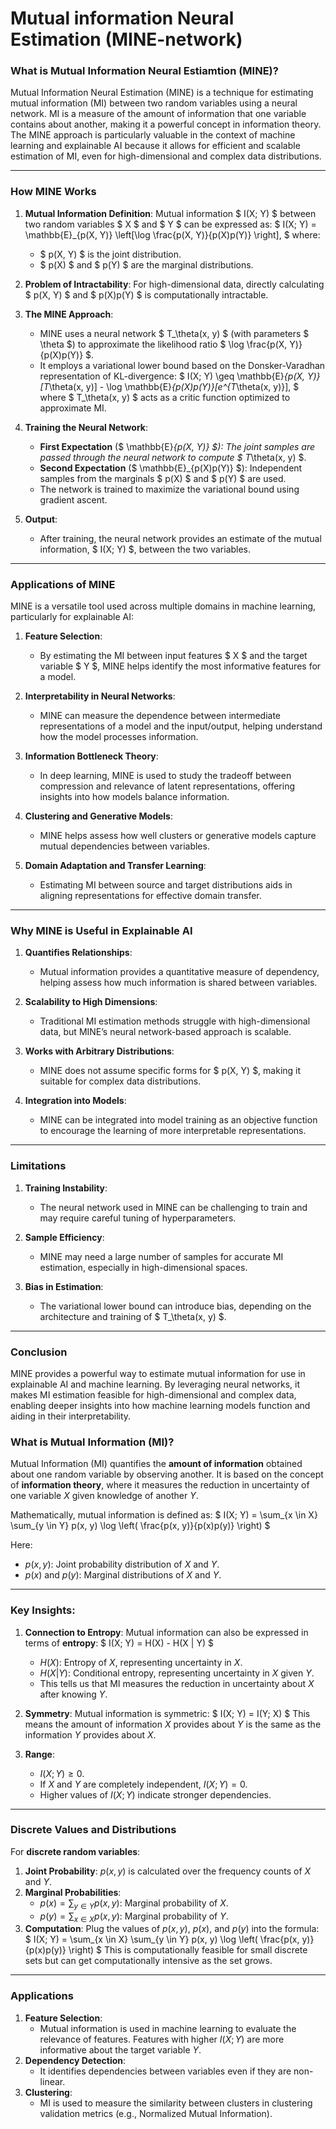 # Mutual information Neural Estimation (MINE-network)

### **What is Mutual Information Neural Estiamtion (MINE)?**

Mutual Information Neural Estimation (MINE) is a technique for estimating mutual information (MI) between two random variables using a neural network. MI is a measure of the amount of information that one variable contains about another, making it a powerful concept in information theory. The MINE approach is particularly valuable in the context of machine learning and explainable AI because it allows for efficient and scalable estimation of MI, even for high-dimensional and complex data distributions.

---

### **How MINE Works**

1. **Mutual Information Definition**:
   Mutual information $ I(X; Y) $ between two random variables $ X $ and $ Y $ can be expressed as:
   $
   I(X; Y) = \mathbb{E}_{p(X, Y)} \left[\log \frac{p(X, Y)}{p(X)p(Y)} \right],
   $
   where:
   - $ p(X, Y) $ is the joint distribution.
   - $ p(X) $ and $ p(Y) $ are the marginal distributions.

2. **Problem of Intractability**:
   For high-dimensional data, directly calculating $ p(X, Y) $ and $ p(X)p(Y) $ is computationally intractable.

3. **The MINE Approach**:
   - MINE uses a neural network $ T_\theta(x, y) $ (with parameters $ \theta $) to approximate the likelihood ratio $ \log \frac{p(X, Y)}{p(X)p(Y)} $.
   - It employs a variational lower bound based on the Donsker-Varadhan representation of KL-divergence:
     $
     I(X; Y) \geq \mathbb{E}_{p(X, Y)}[T_\theta(x, y)] - \log \mathbb{E}_{p(X)p(Y)}[e^{T_\theta(x, y)}],
     $
     where $ T_\theta(x, y) $ acts as a critic function optimized to approximate MI.

4. **Training the Neural Network**:
   - **First Expectation** ($ \mathbb{E}_{p(X, Y)} $): The joint samples are passed through the neural network to compute $ T_\theta(x, y) $.
   - **Second Expectation** ($ \mathbb{E}_{p(X)p(Y)} $): Independent samples from the marginals $ p(X) $ and $ p(Y) $ are used.
   - The network is trained to maximize the variational bound using gradient ascent.

5. **Output**:
   - After training, the neural network provides an estimate of the mutual information, $ I(X; Y) $, between the two variables.

---

### **Applications of MINE**

MINE is a versatile tool used across multiple domains in machine learning, particularly for explainable AI:

1. **Feature Selection**:
   - By estimating the MI between input features $ X $ and the target variable $ Y $, MINE helps identify the most informative features for a model.

2. **Interpretability in Neural Networks**:
   - MINE can measure the dependence between intermediate representations of a model and the input/output, helping understand how the model processes information.

3. **Information Bottleneck Theory**:
   - In deep learning, MINE is used to study the tradeoff between compression and relevance of latent representations, offering insights into how models balance information.

4. **Clustering and Generative Models**:
   - MINE helps assess how well clusters or generative models capture mutual dependencies between variables.

5. **Domain Adaptation and Transfer Learning**:
   - Estimating MI between source and target distributions aids in aligning representations for effective domain transfer.

---

### **Why MINE is Useful in Explainable AI**

1. **Quantifies Relationships**:
   - Mutual information provides a quantitative measure of dependency, helping assess how much information is shared between variables.

2. **Scalability to High Dimensions**:
   - Traditional MI estimation methods struggle with high-dimensional data, but MINE’s neural network-based approach is scalable.

3. **Works with Arbitrary Distributions**:
   - MINE does not assume specific forms for $ p(X, Y) $, making it suitable for complex data distributions.

4. **Integration into Models**:
   - MINE can be integrated into model training as an objective function to encourage the learning of more interpretable representations.

---

### **Limitations**

1. **Training Instability**:
   - The neural network used in MINE can be challenging to train and may require careful tuning of hyperparameters.

2. **Sample Efficiency**:
   - MINE may need a large number of samples for accurate MI estimation, especially in high-dimensional spaces.

3. **Bias in Estimation**:
   - The variational lower bound can introduce bias, depending on the architecture and training of $ T_\theta(x, y) $.

---

### **Conclusion**

MINE provides a powerful way to estimate mutual information for use in explainable AI and machine learning. By leveraging neural networks, it makes MI estimation feasible for high-dimensional and complex data, enabling deeper insights into how machine learning models function and aiding in their interpretability.




### **What is Mutual Information (MI)?**

Mutual Information (MI) quantifies the **amount of information** obtained about one random variable by observing another. It is based on the concept of **information theory**, where it measures the reduction in uncertainty of one variable $X$ given knowledge of another $Y$. 

Mathematically, mutual information is defined as:
$
I(X; Y) = \sum_{x \in X} \sum_{y \in Y} p(x, y) \log \left( \frac{p(x, y)}{p(x)p(y)} \right)
$

Here:
- $p(x, y)$: Joint probability distribution of $X$ and $Y$.
- $p(x)$ and $p(y)$: Marginal distributions of $X$ and $Y$.

---

### **Key Insights:**
1. **Connection to Entropy**:
   Mutual information can also be expressed in terms of **entropy**:
   $
   I(X; Y) = H(X) - H(X | Y)
   $
   - $H(X)$: Entropy of $X$, representing uncertainty in $X$.
   - $H(X | Y)$: Conditional entropy, representing uncertainty in $X$ given $Y$.
   - This tells us that MI measures the reduction in uncertainty about $X$ after knowing $Y$.

2. **Symmetry**:
   Mutual information is symmetric:
   $
   I(X; Y) = I(Y; X)
   $
   This means the amount of information $X$ provides about $Y$ is the same as the information $Y$ provides about $X$.

3. **Range**:
   - $I(X; Y) \geq 0$.
   - If $X$ and $Y$ are completely independent, $I(X; Y) = 0$.
   - Higher values of $I(X; Y)$ indicate stronger dependencies.

---

### **Discrete Values and Distributions**

For **discrete random variables**:
1. **Joint Probability**: $p(x, y)$ is calculated over the frequency counts of $X$ and $Y$.
2. **Marginal Probabilities**:
   - $p(x) = \sum_{y \in Y} p(x, y)$: Marginal probability of $X$.
   - $p(y) = \sum_{x \in X} p(x, y)$: Marginal probability of $Y$.
3. **Computation**:
   Plug the values of $p(x, y)$, $p(x)$, and $p(y)$ into the formula:
   $
   I(X; Y) = \sum_{x \in X} \sum_{y \in Y} p(x, y) \log \left( \frac{p(x, y)}{p(x)p(y)} \right)
   $
   This is computationally feasible for small discrete sets but can get computationally intensive as the set grows.

---

### **Applications**
1. **Feature Selection**:
   - Mutual information is used in machine learning to evaluate the relevance of features. Features with higher $I(X; Y)$ are more informative about the target variable $Y$.
2. **Dependency Detection**:
   - It identifies dependencies between variables even if they are non-linear.
3. **Clustering**:
   - MI is used to measure the similarity between clusters in clustering validation metrics (e.g., Normalized Mutual Information).
